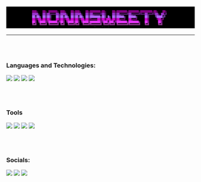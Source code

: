 ![Header](https://github.com/Fafnot/Fafnot/blob/main/WindowsTerminal_xUFV7rxoP5.png)

------------------------------------------------------------------------------------


<br />
<br />

### Languages and Technologies:
<img src="https://img.shields.io/badge/python-black?style=for-the-badge&logo=python&logoColor=blue"> <img src="https://img.shields.io/badge/html-black?style=for-the-badge&logo=html5&logoColor=red"> <img src="https://img.shields.io/badge/css-black?style=for-the-badge&logo=css3&logoColor=blue"> <img src="https://img.shields.io/badge/figma-black?style=for-the-badge&logo=figma&logoColor=red">


<br />
<br />

### Tools
<img src="https://img.shields.io/badge/nvim-black?style=for-the-badge&logo=neovim&logoColor=green"> <img src="https://img.shields.io/badge/vs code-black?style=for-the-badge&logoColor=blue"> <img src="https://img.shields.io/badge/firefox-black?style=for-the-badge&logo=firefoxbrowser&logoColor=red"> <img src="https://img.shields.io/badge/pycharm-black?style=for-the-badge&logo=pycharm&logoColor=green"> 




<br />
<br />

### Socials:
<img src="https://img.shields.io/badge/discord-black?style=for-the-badge&logo=discord&logoColor=purple&link=https://discord.com/invite/SFcSqZatPa"> <img src="https://img.shields.io/badge/telegram-black?style=for-the-badge&logo=telegram&logoColor=blue&link=https://t.me/Trash_sweetyyy"> <img src="https://img.shields.io/badge/vkontakte-black?style=for-the-badge&logo=vk&logoColor=blue&link=https://vk.com/darmenov5"> 









